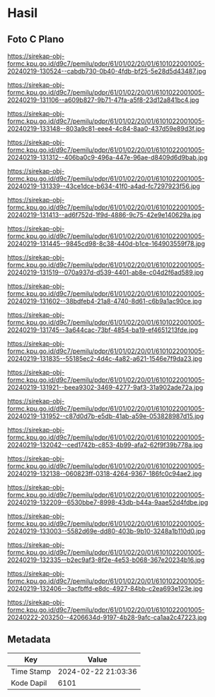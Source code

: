 # Hasil

## Foto C Plano

https://sirekap-obj-formc.kpu.go.id/d9c7/pemilu/pdpr/61/01/02/20/01/6101022001005-20240219-130524--cabdb730-0b40-4fdb-bf25-5e28d5d43487.jpg

https://sirekap-obj-formc.kpu.go.id/d9c7/pemilu/pdpr/61/01/02/20/01/6101022001005-20240219-131106--a609b827-9b71-47fa-a5f8-23d12a841bc4.jpg

https://sirekap-obj-formc.kpu.go.id/d9c7/pemilu/pdpr/61/01/02/20/01/6101022001005-20240219-133148--803a9c81-eee4-4c84-8aa0-437d59e89d3f.jpg

https://sirekap-obj-formc.kpu.go.id/d9c7/pemilu/pdpr/61/01/02/20/01/6101022001005-20240219-131312--406ba0c9-496a-447e-96ae-d8409d6d9bab.jpg

https://sirekap-obj-formc.kpu.go.id/d9c7/pemilu/pdpr/61/01/02/20/01/6101022001005-20240219-131339--43ce1dce-b634-41f0-a4ad-fc7297923f56.jpg

https://sirekap-obj-formc.kpu.go.id/d9c7/pemilu/pdpr/61/01/02/20/01/6101022001005-20240219-131413--ad6f752d-1f9d-4886-9c75-42e9e140629a.jpg

https://sirekap-obj-formc.kpu.go.id/d9c7/pemilu/pdpr/61/01/02/20/01/6101022001005-20240219-131445--9845cd98-8c38-440d-b1ce-164903559f78.jpg

https://sirekap-obj-formc.kpu.go.id/d9c7/pemilu/pdpr/61/01/02/20/01/6101022001005-20240219-131519--070a937d-d539-4401-ab8e-c04d2f6ad589.jpg

https://sirekap-obj-formc.kpu.go.id/d9c7/pemilu/pdpr/61/01/02/20/01/6101022001005-20240219-131602--38bdfeb4-21a8-4740-8d61-c6b9a1ac90ce.jpg

https://sirekap-obj-formc.kpu.go.id/d9c7/pemilu/pdpr/61/01/02/20/01/6101022001005-20240219-131745--3a644cac-73bf-4854-ba19-ef4651213fde.jpg

https://sirekap-obj-formc.kpu.go.id/d9c7/pemilu/pdpr/61/01/02/20/01/6101022001005-20240219-131835--55185ec2-4d4c-4a82-a621-1546e7f9da23.jpg

https://sirekap-obj-formc.kpu.go.id/d9c7/pemilu/pdpr/61/01/02/20/01/6101022001005-20240219-131921--beea9302-3469-4277-9af3-31a902ade72a.jpg

https://sirekap-obj-formc.kpu.go.id/d9c7/pemilu/pdpr/61/01/02/20/01/6101022001005-20240219-131952--c87d0d7b-e5db-41ab-a59e-053828987d15.jpg

https://sirekap-obj-formc.kpu.go.id/d9c7/pemilu/pdpr/61/01/02/20/01/6101022001005-20240219-132042--ced1742b-c853-4b99-afa2-62f9f39b778a.jpg

https://sirekap-obj-formc.kpu.go.id/d9c7/pemilu/pdpr/61/01/02/20/01/6101022001005-20240219-132138--060823ff-0318-4264-9367-186fc0c94ae2.jpg

https://sirekap-obj-formc.kpu.go.id/d9c7/pemilu/pdpr/61/01/02/20/01/6101022001005-20240219-132209--6530bbe7-8998-43db-b44a-9aae52d4fdbe.jpg

https://sirekap-obj-formc.kpu.go.id/d9c7/pemilu/pdpr/61/01/02/20/01/6101022001005-20240219-133003--5582d69e-dd80-403b-9b10-3248a1b110d0.jpg

https://sirekap-obj-formc.kpu.go.id/d9c7/pemilu/pdpr/61/01/02/20/01/6101022001005-20240219-132335--b2ec9af3-8f2e-4e53-b068-367e20234b16.jpg

https://sirekap-obj-formc.kpu.go.id/d9c7/pemilu/pdpr/61/01/02/20/01/6101022001005-20240219-132406--3acfbffd-e8dc-4927-84bb-c2ea693e123e.jpg

https://sirekap-obj-formc.kpu.go.id/d9c7/pemilu/pdpr/61/01/02/20/01/6101022001005-20240222-203250--4206634d-9197-4b28-9afc-ca1aa2c47223.jpg


## Metadata

| Key        | Value               |
| ---------- | ------------------- |
| Time Stamp | 2024-02-22 21:03:36 |
| Kode Dapil | 6101                |



